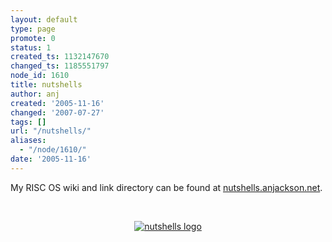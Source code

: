 ```yaml
---
layout: default
type: page
promote: 0
status: 1
created_ts: 1132147670
changed_ts: 1185551797
node_id: 1610
title: nutshells
author: anj
created: '2005-11-16'
changed: '2007-07-27'
tags: []
url: "/nutshells/"
aliases:
  - "/node/1610/"
date: '2005-11-16'
---
```

<p>
My RISC OS wiki and link directory can be found at <a href="http://nutshells.anjackson.net/">nutshells.anjackson.net</a>.
</p>

<p>
<br/>
</p>

<p style="text-align: center;">
<a href="http://nutshells.anjackson.net/">
<img src="https://nutshells.anjackson.net/sites/nutshells.anjackson.net/themes/nutshell/images/nutlogoRsml.png" alt="nutshells logo"/>
</a>
</p>

<p>
<br/>
</p>

